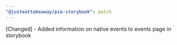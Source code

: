 ```yaml
---
"@justeattakeaway/pie-storybook": patch
---
```


[Changed] - Added information on native events to events page in storybook
